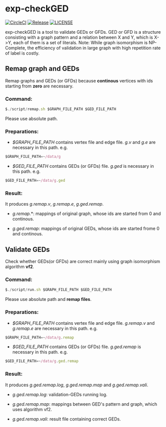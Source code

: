 # exp-checkGED

[![CircleCI](https://circleci.com/gh/ChengyangLiu/exp-checkGED.svg?style=svg)](https://circleci.com/gh/ChengyangLiu/exp-checkGED)
[![Release](https://img.shields.io/github/release/ChengyangLiu/exp-checkGED.svg)](https://github.com/ChengyangLiu/exp-checkGED/releases)
[![LICENSE](https://img.shields.io/badge/license-Anti%20996-blue.svg)](https://github.com/996icu/996.ICU/blob/master/LICENSE)

exp-checkGED is a tool to validate GEDs or GFDs.
GED or GFD is a structure consisting with a graph pattern and a relation between X and Y, which is X->Y, each of them is a set of literals.
Note: While graph isomorphism is NP-Complete, the efficiency of validation in large graph with high repetition rate of label is costly. 
## Remap graph and GEDs
Remap graphs and GEDs (or GFDs) because **continous** vertices with ids starting from **zero** are necessary.

### Command:

```JavaScript
$./script/remap.sh $GRAPH_FILE_PATH $GED_FILE_PATH
```
Please use absolute path.

### Preparations:

- *$GRAPH_FILE_PATH* contains vertex file and edge file. *g.v* and *g.e* are necessary in this path. e.g.
```JavaScript
$GRAPH_FILE_PATH=~/data/g
```

- *$GED_FILE_PATH* contains GEDs (or GFDs) file. *g.ged* is necessary in this path. e.g.
```JavaScript
$GED_FILE_PATH=~/data/g.ged
```

### Result:

It produces *g.remap.v*, *g.remap.e*, *g.ged.remap*.

- *g.remap.*\*: mappings of original graph, whose ids are started from 0 and continous.

- *g.ged.remap*: mappings of original GEDs, whose ids are started frome 0 and continous.

## Validate GEDs
Check whether GEDs(or GFDs) are correct mainly using graph isomorphism algorithm **vf2**.

### Command:

```JavaScript
$./script/run.sh $GRAPH_FILE_PATH $GED_FILE_PATH
```
Please use absolute path and **remap files**.

### Preparations:

- *$GRAPH_FILE_PATH* contains vertex file and edge file. *g.remap.v* and *g.remap.e* are necessary in this path. e.g.
```JavaScript
$GRAPH_FILE_PATH=~/data/g.remap
```

- *$GED_FILE_PATH* contains GEDs (or GFDs) file. *g.ged.remap* is necessary in this path. e.g.
```JavaScript
$GED_FILE_PATH=~/data/g.ged.remap
```

### Result:

It produces *g.ged.remap.log*, *g.ged.remap.map* and *g.ged.remap.vali*.

- *g.ged.remap.log*: validation-GEDs running log.

- *g.ged.remap.map*: mappings between GED's pattern and graph, which uses algorithm vf2.

- *g.ged.remap.vali*: result file containing correct GEDs.
